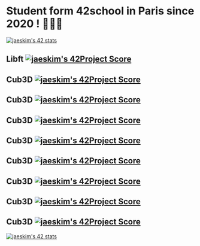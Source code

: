 # Student form 42school in Paris since 2020 ! 🏄🏻‍♀️

[![jaeskim's 42 stats](https://badge42.herokuapp.com/api/stats/jurichar?privacyName=true&privacyEmail=true)](https://github.com/jurichar)

## Libft [![jaeskim's 42Project Score](https://badge42.herokuapp.com/api/project/jurichar/Libft)](https://github.com/JaeSeoKim/badge42)
## Cub3D [![jaeskim's 42Project Score](https://badge42.herokuapp.com/api/project/jurichar/ft_printf)](https://github.com/JaeSeoKim/badge42)
## Cub3D [![jaeskim's 42Project Score](https://badge42.herokuapp.com/api/project/jurichar/get_next_line)](https://github.com/JaeSeoKim/badge42)
## Cub3D [![jaeskim's 42Project Score](https://badge42.herokuapp.com/api/project/jurichar/minitalk)](https://github.com/JaeSeoKim/badge42)
## Cub3D [![jaeskim's 42Project Score](https://badge42.herokuapp.com/api/project/jurichar/push_swap)](https://github.com/JaeSeoKim/badge42)
## Cub3D [![jaeskim's 42Project Score](https://badge42.herokuapp.com/api/project/jurichar/Philosophers)](https://github.com/JaeSeoKim/badge42)
## Cub3D [![jaeskim's 42Project Score](https://badge42.herokuapp.com/api/project/jurichar/libasm)](https://github.com/JaeSeoKim/badge42)
## Cub3D [![jaeskim's 42Project Score](https://badge42.herokuapp.com/api/project/jurichar/cub3d)](https://github.com/JaeSeoKim/badge42)
## Cub3D [![jaeskim's 42Project Score](https://badge42.herokuapp.com/api/project/jurichar/Inception)](https://github.com/JaeSeoKim/badge42)

[![jaeskim's 42 stats](https://badge42.herokuapp.com/api/stats/jurichar?privacyName=true&privacyEmail=true&cursus=C%20Piscine)](https://github.com/JaeSeoKim/badge42)
